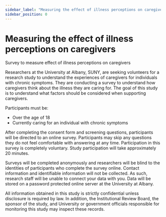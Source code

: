 ```yaml
---
sidebar_label: "Measuring the effect of illness perceptions on caregivers"
sidebar_position: 0
---
```


# Measuring the effect of illness perceptions on caregivers

Survey to measure effect of illness perceptions on caregivers

Researchers at the University at Albany, SUNY, are seeking volunteers for a research study to understand the experiences of caregivers for individuals with chronic symptoms. They are conducting a survey to understand how caregivers think about the illness they are caring for. The goal of this study is to understand what factors should be considered when supporting caregivers.

Participants must be:

- Over the age of 18
- Currently caring for an individual with chronic symptoms

After completing the consent form and screening questions, participants will be directed to an online survey. Participants may skip any questions they do not feel comfortable with answering at any time. Participation in this survey is completely voluntary. Study participation will take approximately 20 minutes.

Surveys will be completed anonymously and researchers will be blind to the identities of participants who complete the survey online. Contact information and identifiable information will not be collected. As such, research staff will be unable to connect your data with you. Data will be stored on a password protected online server at the University at Albany.

All information obtained in this study is strictly confidential unless disclosure is required by law. In addition, the Institutional Review Board, the sponsor of the study, and University or government officials responsible for monitoring this study may inspect these records.

